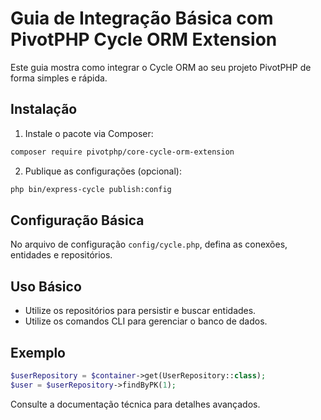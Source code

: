 # Guia de Integração Básica com PivotPHP Cycle ORM Extension

Este guia mostra como integrar o Cycle ORM ao seu projeto PivotPHP de forma simples e rápida.

## Instalação

1. Instale o pacote via Composer:
```bash
composer require pivotphp/core-cycle-orm-extension
```

2. Publique as configurações (opcional):
```bash
php bin/express-cycle publish:config
```

## Configuração Básica

No arquivo de configuração `config/cycle.php`, defina as conexões, entidades e repositórios.

## Uso Básico

- Utilize os repositórios para persistir e buscar entidades.
- Utilize os comandos CLI para gerenciar o banco de dados.

## Exemplo
```php
$userRepository = $container->get(UserRepository::class);
$user = $userRepository->findByPK(1);
```

Consulte a documentação técnica para detalhes avançados.

